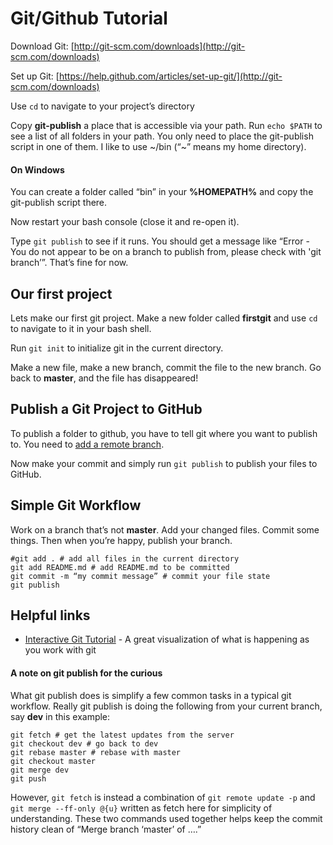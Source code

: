 # Git/Github Tutorial
Download Git: [http://git-scm.com/downloads](http://git-scm.com/downloads)

Set up Git: [https://help.github.com/articles/set-up-git/](http://git-scm.com/downloads)

Use `cd` to navigate to your project’s directory 

Copy **git-publish** a place that is accessible via your path. Run `echo $PATH` to see a list of all folders in your path. You only need to place the git-publish script in one of them.
I like to use ~/bin (“~” means my home directory).

#### On Windows
You can create a folder called “bin” in your **%HOMEPATH%** and copy the git-publish script there.

Now restart your bash console (close it and re-open it).

Type `git publish` to see if it runs. You should get a message like “Error - You do not appear to be on a branch to publish from, please check with 'git branch’”. That’s fine for now.

## Our first project
Lets make our first git project. Make a new folder called **firstgit** and use `cd` to navigate to it in your bash shell.

Run `git init` to initialize git in the current directory.

Make a new file, make a new branch, commit the file to the new branch. Go back to **master**, and the file has disappeared! 

## Publish a Git Project to GitHub

To publish a folder to github, you have to tell git where you want to publish to. You need to [add a remote branch](https://help.github.com/articles/adding-a-remote/).

Now make your commit and simply run `git publish` to publish your files to GitHub.


## Simple Git Workflow

Work on a branch that’s not **master**. Add your changed files. Commit some things. Then  when you’re happy, publish your branch.

```git checkout -b dev # go to branch (**-b** = create one if it doesn’t exist).
#git add . # add all files in the current directory
git add README.md # add README.md to be committed
git commit -m “my commit message” # commit your file state
git publish
```

## Helpful links
* [Interactive Git Tutorial](http://pcottle.github.io/learnGitBranching/) - A great visualization of what is happening as you work with git

#### A note on git publish for the curious
What git publish does is simplify a few common tasks in a typical git workflow.
Really git publish is doing the following from your current branch, say **dev** in this example:
```git checkout master # go to master branch
git fetch # get the latest updates from the server
git checkout dev # go back to dev
git rebase master # rebase with master
git checkout master
git merge dev
git push
```
However, `git fetch` is instead a combination of `git remote update -p` and `git merge --ff-only @{u}` written as fetch here for simplicity of understanding. These two commands used together helps keep the commit history clean of “Merge branch ‘master’ of ….”
